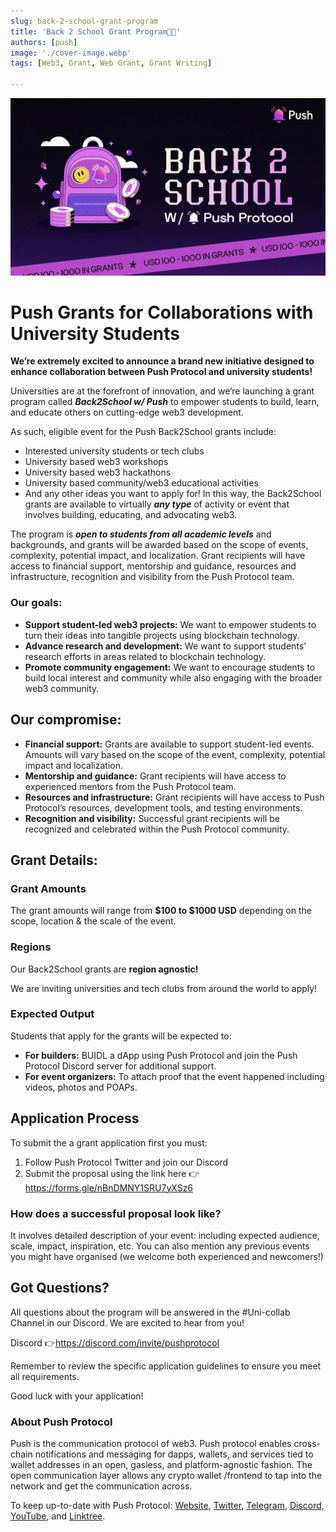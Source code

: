 ```yaml
---
slug: back-2-school-grant-program
title: 'Back 2 School Grant Program🎒💜'
authors: [push]
image: './cover-image.webp'
tags: [Web3, Grant, Web Grant, Grant Writing]

---
```

![Cover image of Back 2 School Grant Program🎒💜](./cover-image.webp)

<!--customheaderpoint-->
# Push Grants for Collaborations with University Students

<b>
    We’re extremely excited to announce a brand new initiative designed to enhance collaboration between Push Protocol and university students!
</b>

<!--truncate-->

Universities are at the forefront of innovation, and we’re launching a grant program called <b><i>Back2School w/ Push</i></b> to empower students to build, learn, and educate others on cutting-edge web3 development.

As such, eligible event for the Push Back2School grants include:

- Interested university students or tech clubs
- University based web3 workshops
- University based web3 hackathons
- University based community/web3 educational activities
- And any other ideas you want to apply for!
In this way, the Back2School grants are available to virtually <b><i>any type</i></b> of activity or event that involves building, educating, and advocating web3.

The program is <b><i>open to students from all academic levels</i></b> and backgrounds, and grants will be awarded based on the scope of events, complexity, potential impact, and localization. Grant recipients will have access to financial support, mentorship and guidance, resources and infrastructure, recognition and visibility from the Push Protocol team.

### Our goals:
- <b>Support student-led web3 projects:</b> We want to empower students to turn their ideas into tangible projects using blockchain technology.
- <b>Advance research and development:</b> We want to support students’ research efforts in areas related to blockchain technology.
- <b>Promote community engagement:</b> We want to encourage students to build local interest and community while also engaging with the broader web3 community.

## Our compromise:
- <b>Financial support:</b> Grants are available to support student-led events. Amounts will vary based on the scope of the event, complexity, potential impact and localization.
- <b>Mentorship and guidance:</b> Grant recipients will have access to experienced mentors from the Push Protocol team.
- <b>Resources and infrastructure:</b> Grant recipients will have access to Push Protocol’s resources, development tools, and testing environments.
- <b>Recognition and visibility:</b> Successful grant recipients will be recognized and celebrated within the Push Protocol community.

## Grant Details:
### Grant Amounts
The grant amounts will range from <b>$100 to $1000 USD</b> depending on the scope, location & the scale of the event.

### Regions
Our Back2School grants are <b>region agnostic!</b>

We are inviting universities and tech clubs from around the world to apply!

### Expected Output
Students that apply for the grants will be expected to:

- <b>For builders:</b> BUIDL a dApp using Push Protocol and join the Push Protocol Discord server for additional support.
- <b>For event organizers:</b> To attach proof that the event happened including videos, photos and POAPs.

## Application Process
To submit the a grant application first you must:

1. Follow Push Protocol Twitter and join our Discord
2. Submit the proposal using the link here 👉https://forms.gle/nBnDMNY1SRU7yXSz6

### How does a successful proposal look like?
It involves detailed description of your event: including expected audience, scale, impact, inspiration, etc. You can also mention any previous events you might have organised (we welcome both experienced and newcomers!)

## Got Questions?
All questions about the program will be answered in the #Uni-collab Channel in our Discord. We are excited to hear from you!

Discord 👉https://discord.com/invite/pushprotocol

Remember to review the specific application guidelines to ensure you meet all requirements.

Good luck with your application!

### About Push Protocol

Push is the communication protocol of web3. Push protocol enables cross-chain notifications and messaging for dapps, wallets, and services tied to wallet addresses in an open, gasless, and platform-agnostic fashion. The open communication layer allows any crypto wallet /frontend to tap into the network and get the communication across.

To keep up-to-date with Push Protocol: [Website](https://push.org/), [Twitter](https://twitter.com/pushprotocol), [Telegram](https://t.me/epnsproject), [Discord](https://discord.gg/pushprotocol), [YouTube](https://www.youtube.com/c/EthereumPushNotificationService), and [Linktree](https://linktr.ee/pushprotocol).